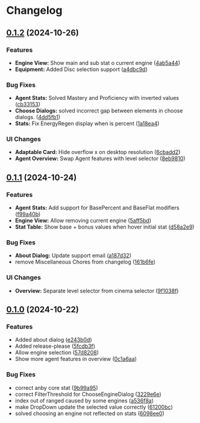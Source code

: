 # Changelog

## [0.1.2](https://github.com/JuanCalle1606/ZZZDmgCalculator/compare/v0.1.1...v0.1.2) (2024-10-26)


### Features

* **Engine View:** Show main and sub stat o current engine ([4ab5a44](https://github.com/JuanCalle1606/ZZZDmgCalculator/commit/4ab5a441442e4d0a03de73af7554010e10e0432c))
* **Equipment:** Added Disc selection support ([a4dbc9d](https://github.com/JuanCalle1606/ZZZDmgCalculator/commit/a4dbc9df8f74a289b7f7a9074a593ca7ff70c431))


### Bug Fixes

* **Agent Stats:** Solved Mastery and Proficiency with inverted values ([cb33153](https://github.com/JuanCalle1606/ZZZDmgCalculator/commit/cb331534bc4af976ac98c62865b58b593027f7ec))
* **Choose Dialogs:** solved incorrect gap between elements in choose dialogs. ([4dd5fb1](https://github.com/JuanCalle1606/ZZZDmgCalculator/commit/4dd5fb1019981177bccb6b3aad158bbffcd3d7ad))
* **Stats:** Fix EnergyRegen display when is percent ([1a18ea4](https://github.com/JuanCalle1606/ZZZDmgCalculator/commit/1a18ea4b4655fef4832d68a04485a70aad76470c))


### UI Changes

* **Adaptable Card:** Hide overflow x on desktop resolution ([6cbadd2](https://github.com/JuanCalle1606/ZZZDmgCalculator/commit/6cbadd2d4e8e82653580ac1afe0a6a52b6096a37))
* **Agent Overview:** Swap Agent features with level selector ([8eb9810](https://github.com/JuanCalle1606/ZZZDmgCalculator/commit/8eb9810fd71559b4ff9325580ffc0aa76ad5137f))

## [0.1.1](https://github.com/JuanCalle1606/ZZZDmgCalculator/compare/v0.1.0...v0.1.1) (2024-10-24)


### Features

* **Agent Stats:** Add support for BasePercent and BaseFlat modifiers ([f99a40b](https://github.com/JuanCalle1606/ZZZDmgCalculator/commit/f99a40b20be35239f47629130be1188007cbbbf9))
* **Engine View:** Allow removing current engine ([5aff5bd](https://github.com/JuanCalle1606/ZZZDmgCalculator/commit/5aff5bd8f9c95a4d7a64ecec9c7e03d0f9980861))
* **Stat Table:** Show base + bonus values when hover initial stat ([d58a2e9](https://github.com/JuanCalle1606/ZZZDmgCalculator/commit/d58a2e9c50a51e9a152857601abc0d61d62ca1ec))


### Bug Fixes

* **About Dialog:** Update support email ([a187d32](https://github.com/JuanCalle1606/ZZZDmgCalculator/commit/a187d3287fe2a1a484a660c35b37d94f2e91ee46))
* remove Miscellaneous Chores from changelog ([161b6fe](https://github.com/JuanCalle1606/ZZZDmgCalculator/commit/161b6feb097426d36a44f7596f57fbe3afb83c20))


### UI Changes

* **Overview:** Separate level selector from cinema selector ([9f1038f](https://github.com/JuanCalle1606/ZZZDmgCalculator/commit/9f1038f6b1c740f37aa262b605f3b6b6745bb72f))

## [0.1.0](https://github.com/JuanCalle1606/ZZZDmgCalculator/releases/tag/v0.1.0) (2024-10-22)


### Features

* Added about dialog ([e243b0d](https://github.com/JuanCalle1606/ZZZDmgCalculator/commit/e243b0d6f4ca15b8bf09332e27eaf7088ce33693))
* Added release-please ([5fcdb3f](https://github.com/JuanCalle1606/ZZZDmgCalculator/commit/5fcdb3fa88ea00bf8dbe1c57fa42ae3bd3c02ad7))
* Allow engine selection ([57d8208](https://github.com/JuanCalle1606/ZZZDmgCalculator/commit/57d820808e1bac9d7e07fb5765317b37d1099882))
* Show more agent features in overview ([0c1a6aa](https://github.com/JuanCalle1606/ZZZDmgCalculator/commit/0c1a6aa2c3b4099ed7fd78be2833a121398da857))


### Bug Fixes

* correct anby core stat ([9b99a95](https://github.com/JuanCalle1606/ZZZDmgCalculator/commit/9b99a952e8f9d972a6a06b3aad429d5602906a62))
* correct FilterThreshold for ChooseEngineDialog ([3229e6e](https://github.com/JuanCalle1606/ZZZDmgCalculator/commit/3229e6e7432d56194ce376cfac00f684bc0f0c8f))
* index out of ranged caused by some engines ([a536f8a](https://github.com/JuanCalle1606/ZZZDmgCalculator/commit/a536f8a53aec84b1a6e82666dd7fc4a03cbc2f99))
* make DropDown update the selected value correctly ([61200bc](https://github.com/JuanCalle1606/ZZZDmgCalculator/commit/61200bc91ae30bc512b48fd6375a59e720f8e2ec))
* solved choosing an engine not reflected on stats ([6098ee0](https://github.com/JuanCalle1606/ZZZDmgCalculator/commit/6098ee0a0af4a0b68c4178942be74ac31451a97d))
